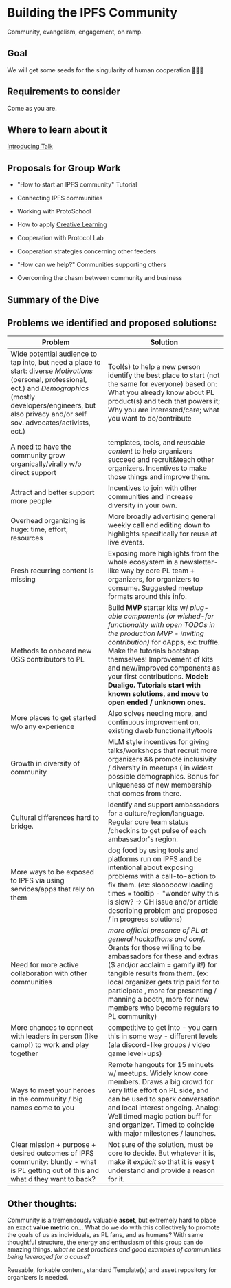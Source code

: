 # Building the IPFS Community

Community, evangelism, engagement, on ramp.

## Goal

We will get some seeds for the singularity of human cooperation 🌱🌱🌱

## Requirements to consider

Come as you are.

## Where to learn about it

[Introducing Talk](https://gitpitch.com/stefanhans/building-the-ipfs-community#/)

## Proposals for Group Work

- "How to start an IPFS community" Tutorial 

- Connecting IPFS communities

- Working with ProtoSchool

- How to apply [Creative Learning](https://web.media.mit.edu/~mres/papers/kindergarten-learning-approach.pdf)

- Cooperation with Protocol Lab

- Cooperation strategies concerning other feeders

- "How can we help?" Communities supporting others

- Overcoming the chasm between community and business


## Summary of the Dive

## Problems we identified and proposed solutions:
 Problem | Solution
  --------|----------
Wide potential audience to tap into, but need a place to start: diverse *Motivations* (personal, professional, ect.) and *Demographics* (mostly developers/engineers, but also privacy and/or self sov. advocates/activists, ect.) | Tool(s) to help a new person identify the best place to start (not the same for everyone) based on: What you already know about PL product(s) and tech that powers it; Why you are interested/care; what you want to do/contribute
A need to have the community grow organically/virally w/o direct support | templates, tools, and *reusable content* to help organizers succeed and recruit&teach other organizers. Incentives to make those things and improve them.
Attract and better support more people | Incentives to join with other communities and increase diversity in your own.
Overhead organizing is huge: time, effort, resources | More broadly advertising general weekly call end editing down to highlights specifically for reuse at live events. 
Fresh recurring content is missing | Exposing more highlights from the whole ecosystem in a newsletter-like way by core PL team + organizers, for organizers to consume. Suggested meetup formats around this info. 
Methods to onboard new OSS contributors to PL | Build **MVP** starter kits w/ *plug-able components (or wished-for functionality with open TODOs in the production MVP - inviting contribution)* for dApps, ex: truffle. Make the tutorials bootstrap themselves! Improvement of kits and new/improved components as your first contributions. **Model: Dualigo. Tutorials start with known solutions, and move to open ended / unknown ones.**
More places to get started w/o any experience | Also solves needing more, and continuous improvement on, existing dweb functionality/tools
Growth in diversity of community | MLM style incentives for giving talks/workshops that recruit more organizers && promote inclusivity / diversity in meetups ( in widest possible demographics. Bonus for uniqueness of new membership that comes from there.  
Cultural differences hard to bridge. | identify and support ambassadors for a culture/region/language. Regular core team status /checkins to get pulse of each ambassador's region. 
More ways to be exposed to IPFS via using services/apps that rely on them | dog food by using tools and platforms run on IPFS and be intentional about exposing problems with a call-to-action to fix them. (ex: sloooooow loading times = tooltip - "wonder why this is slow? -> GH issue and/or article describing problem and proposed / in progress solutions)
Need for more active collaboration with other communities | *more official presence of PL at general hackathons and conf.* Grants for those willing to be ambassadors for these and extras ($ and/or acclaim = gamify it!) for tangible results from them. (ex: local organizer gets trip paid for to participate , more for presenting / manning a booth, more for new members who become regulars to PL community) 
More chances to connect with leaders in person (like camp!) to work and play together | competitive to get into - you earn this in some way - different levels (ala discord-like groups / video game level-ups)
Ways to meet your heroes in the community / big names come to you | Remote hangouts for 15 minuets w/ meetups. Widely know core members. Draws a big crowd for very little effort on PL side, and can be used to spark conversation and local interest ongoing. Analog: Well timed magic potion buff for and organizer. Timed to coincide with major milestones / launches.
Clear mission + purpose + desired outcomes of IPFS community: bluntly - what is PL getting out of this and what d they want to back? | Not sure of the solution, must be core to decide. But whatever it is, make it *explicit* so that it is easy t understand and provide a reason for it. 

 
## Other thoughts:
Community is a tremendously valuable **asset**, but extremely hard to place an exact **value metric** on... What do we do with this collectively to promote the goals of us as individuals, as PL fans, and as humans? With same thoughtful structure, the energy and enthusiasm of this group can do amazing things. *what re best practices and good examples of communities being leveraged for a cause?*

Reusable, forkable content, standard Template(s) and asset repository for organizers is needed.

